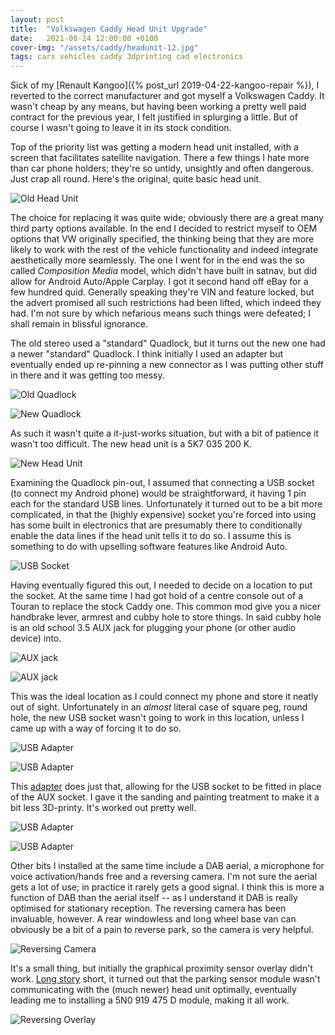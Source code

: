 ```yaml
---
layout: post
title:  "Volkswagen Caddy Head Unit Upgrade"
date:   2021-08-24 12:00:00 +0100
cover-img: "/assets/caddy/headunit-12.jpg"
tags: cars vehicles caddy 3dprinting cad electronics
---
```

Sick of my [Renault Kangoo]({% post_url 2019-04-22-kangoo-repair %}), I reverted to the correct manufacturer and got myself a Volkswagen Caddy. It wasn't cheap by any means, but having been working a pretty well paid contract for the previous year, I felt justified in splurging a little. But of course I wasn't going to leave it in its stock condition.

Top of the priority list was getting a modern head unit installed, with a screen that facilitates satellite navigation. There a few things I hate more than car phone holders; they're so untidy, unsightly and often dangerous. Just crap all round. Here's the original, quite basic head unit.

![Old Head Unit](/assets/caddy/headunit-1.jpg)

The choice for replacing it was quite wide; obviously there are a great many third party options available. In the end I decided to restrict myself to OEM options that VW originally specified, the thinking being that they are more likely to work with the rest of the vehicle functionality and indeed integrate aesthetically more seamlessly. The one I went for in the end was the so called *Composition Media* model, which didn't have built in satnav, but did allow for Android Auto/Apple Carplay. I got it second hand off eBay for a few hundred quid. Generally speaking they're VIN and feature locked, but the advert promised all such restrictions had been lifted, which indeed they had. I'm not sure by which nefarious means such things were defeated; I shall remain in blissful ignorance.

The old stereo used a "standard" Quadlock, but it turns out the new one had a newer "standard" Quadlock. I think initially I used an adapter but eventually ended up re-pinning a new connector as I was putting other stuff in there and it was getting too messy.

![Old Quadlock](/assets/caddy/headunit-2.jpg)

![New Quadlock](/assets/caddy/headunit-3.jpg)

As such it wasn't quite a it-just-works situation, but with a bit of patience it wasn't too difficult. The new head unit is a 5K7 035 200 K.

![New Head Unit](/assets/caddy/headunit-4.jpg)

Examining the Quadlock pin-out, I assumed that connecting a USB socket (to connect my Android phone) would be straightforward, it having 1 pin each for the standard USB lines. Unfortunately it turned out to be a bit more complicated, in that the (highly expensive) socket you're forced into using has some built in electronics that are presumably there to conditionally enable the data lines if the head unit tells it to do so. I assume this is something to do with upselling software features like Android Auto.

![USB Socket](/assets/caddy/headunit-7.jpg)

Having eventually figured this out, I needed to decide on a location to put the socket. At the same time I had got hold of a centre console out of a Touran to replace the stock Caddy one. This common mod give you a nicer handbrake lever, armrest and cubby hole to store things. In said cubby hole is an old school 3.5 AUX jack for plugging your phone (or other audio device) into.

![AUX jack](/assets/caddy/headunit-5.jpg)

![AUX jack](/assets/caddy/headunit-6.jpg)

This was the ideal location as I could connect my phone and store it neatly out of sight. Unfortunately in an *almost* literal case of square peg, round hole, the new USB socket wasn't going to work in this location, unless I came up with a way of forcing it to do so.

![USB Adapter](/assets/caddy/headunit-8.jpg)

![USB Adapter](/assets/caddy/headunit-9.jpg)

This [adapter](https://www.printables.com/model/156663-vw-volkswagen-usb-to-aux-jack-adapter-5q0035726-to) does just that, allowing for the USB socket to be fitted in place of the AUX socket. I gave it the sanding and painting treatment to make it a bit less 3D-printy. It's worked out pretty well.

![USB Adapter](/assets/caddy/headunit-10.jpg)

![USB Adapter](/assets/caddy/headunit-11.jpg)

Other bits I installed at the same time include a DAB aerial, a microphone for voice activation/hands free and a reversing camera. I'm not sure the aerial gets a lot of use; in practice it rarely gets a good signal. I think this is more a function of DAB than the aerial itself -- as I understand it DAB is really optimised for stationary reception. The reversing camera has been invaluable, however. A rear windowless and long wheel base van can obviously be a bit of a pain to reverse park, so the camera is very helpful.

![Reversing Camera](/assets/caddy/headunit-12.jpg)

It's a small thing, but initially the graphical proximity sensor overlay didn't work. [Long story](https://forums.ross-tech.com/index.php?threads/30694/) short, it turned out that the parking sensor module wasn't communicating with the (much newer) head unit optimally, eventually leading me to installing a 5N0 919 475 D module, making it all work.

![Reversing Overlay](/assets/caddy/headunit-13.jpg)
